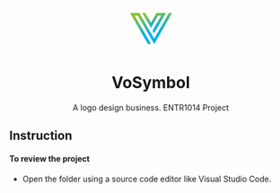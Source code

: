 <div align="center">
  <a href="https://www.vosymbol.com">
    <img src="images/favicon.png" alt="Logo" width="75" height="75">
  </a>

  <h1 align="center">VoSymbol</h1>

  <p align="center">A logo design business. ENTR1014 Project</p>
</div>

## Instruction

#### To review the project
 - Open the folder using a source code editor like Visual Studio Code.
# 

